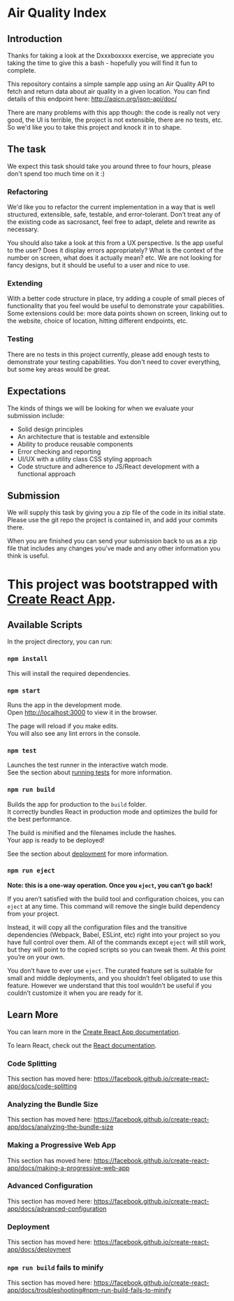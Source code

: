 # Air Quality Index

## Introduction

Thanks for taking a look at the Dxxxboxxxx exercise, we appreciate you taking the time to give this a bash - hopefully you will find it fun to complete.

This repository contains a simple sample app using an Air Quality API to fetch and return data about air quality in a given location. You can find details of this endpoint here: http://aqicn.org/json-api/doc/

There are many problems with this app though: the code is really not very good, the UI is terrible, the project is not extensible, there are no tests, etc. So we'd like you to take this project and knock it in to shape.

## The task

We expect this task should take you around three to four hours, please don't spend too much time on it :)

### Refactoring

We'd like you to refactor the current implementation in a way that is well structured, extensible, safe, testable, and error-tolerant. Don’t treat any of the existing code as sacrosanct, feel free to adapt, delete and rewrite as necessary.

You should also take a look at this from a UX perspective. Is the app useful to the user? Does it display errors appropriately? What is the context of the number on screen, what does it actually mean? etc. We are not looking for fancy designs, but it should be useful to a user and nice to use.

### Extending

With a better code structure in place, try adding a couple of small pieces of functionality that you feel would be useful to demonstrate your capabilities. Some extensions could be: more data points shown on screen, linking out to the website, choice of location, hitting different endpoints, etc.

### Testing

There are no tests in this project currently, please add enough tests to demonstrate your testing capabilities. You don't need to cover everything, but some key areas would be great.

## Expectations

The kinds of things we will be looking for when we evaluate your submission include:

- Solid design principles
- An architecture that is testable and extensible
- Ability to produce reusable components
- Error checking and reporting
- UI/UX with a utility class CSS styling approach
- Code structure and adherence to JS/React development with a functional approach

## Submission

We will supply this task by giving you a zip file of the code in its initial state. Please use the git repo the project is contained in, and add your commits there.

When you are finished you can send your submission back to us as a zip file that includes any changes you’ve made and any other information you think is useful.


# This project was bootstrapped with [Create React App](https://github.com/facebook/create-react-app).

## Available Scripts

In the project directory, you can run:

### `npm install`

This will install the required dependencies.

### `npm start`

Runs the app in the development mode.<br>
Open [http://localhost:3000](http://localhost:3000) to view it in the browser.

The page will reload if you make edits.<br>
You will also see any lint errors in the console.

### `npm test`

Launches the test runner in the interactive watch mode.<br>
See the section about [running tests](https://facebook.github.io/create-react-app/docs/running-tests) for more information.

### `npm run build`

Builds the app for production to the `build` folder.<br>
It correctly bundles React in production mode and optimizes the build for the best performance.

The build is minified and the filenames include the hashes.<br>
Your app is ready to be deployed!

See the section about [deployment](https://facebook.github.io/create-react-app/docs/deployment) for more information.

### `npm run eject`

**Note: this is a one-way operation. Once you `eject`, you can’t go back!**

If you aren’t satisfied with the build tool and configuration choices, you can `eject` at any time. This command will remove the single build dependency from your project.

Instead, it will copy all the configuration files and the transitive dependencies (Webpack, Babel, ESLint, etc) right into your project so you have full control over them. All of the commands except `eject` will still work, but they will point to the copied scripts so you can tweak them. At this point you’re on your own.

You don’t have to ever use `eject`. The curated feature set is suitable for small and middle deployments, and you shouldn’t feel obligated to use this feature. However we understand that this tool wouldn’t be useful if you couldn’t customize it when you are ready for it.

## Learn More

You can learn more in the [Create React App documentation](https://facebook.github.io/create-react-app/docs/getting-started).

To learn React, check out the [React documentation](https://reactjs.org/).

### Code Splitting

This section has moved here: https://facebook.github.io/create-react-app/docs/code-splitting

### Analyzing the Bundle Size

This section has moved here: https://facebook.github.io/create-react-app/docs/analyzing-the-bundle-size

### Making a Progressive Web App

This section has moved here: https://facebook.github.io/create-react-app/docs/making-a-progressive-web-app

### Advanced Configuration

This section has moved here: https://facebook.github.io/create-react-app/docs/advanced-configuration

### Deployment

This section has moved here: https://facebook.github.io/create-react-app/docs/deployment

### `npm run build` fails to minify

This section has moved here: https://facebook.github.io/create-react-app/docs/troubleshooting#npm-run-build-fails-to-minify
